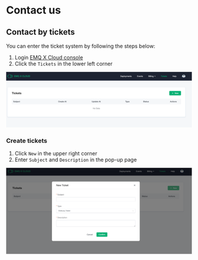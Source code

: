 # Contact us

## Contact by tickets

You can enter the ticket system by following the steps below:

1. Login  [EMQ X Cloud console](https://cloud-intl.emqx.com/console/)
2. Click the `Tickets` in the lower left corner

![tickets](./_assets/tickets.png)

### Create tickets

1. Click `New` in the upper right corner
2. Enter `Subject` and `Description` in the pop-up page

![](./_assets/create_tickets02.png)
